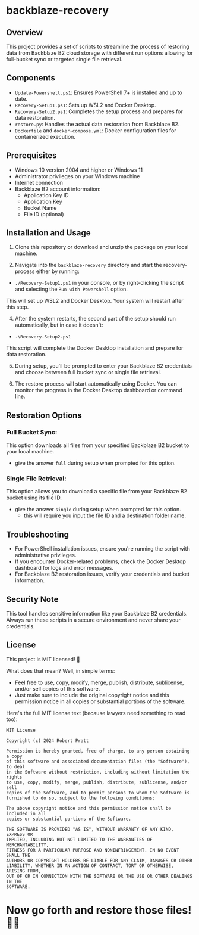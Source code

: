 # backblaze-recovery

## Overview

This project provides a set of scripts to streamline the process of restoring data from Backblaze B2 cloud storage with different run options allowing for full-bucket sync or targeted single file retrieval.

## Components

- `Update-Powershell.ps1`: Ensures PowerShell 7+ is installed and up to date.
- `Recovery-Setup1.ps1`: Sets up WSL2 and Docker Desktop.
- `Recovery-Setup2.ps1`: Completes the setup process and prepares for data restoration.
- `restore.py`: Handles the actual data restoration from Backblaze B2.
- `Dockerfile` and `docker-compose.yml`: Docker configuration files for containerized execution.

## Prerequisites

- Windows 10 version 2004 and higher or Windows 11
- Administrator privileges on your Windows machine
- Internet connection
- Backblaze B2 account information:
  - Application Key ID
  - Application Key
  - Bucket Name
  - File ID (optional)

## Installation and Usage

1. Clone this repository or download and unzip the package on your local machine.

2. Navigate into the `backblaze-recovery` directory and start the recovery-process either by running:
  - `./Recovery-Setup1.ps1` in your console, or by right-clicking the script and selecting the `Run with Powershell` option.

This will set up WSL2 and Docker Desktop. Your system will restart after this step.

4. After the system restarts, the second part of the setup should run automatically, but in case it doesn't:
  - `.\Recovery-Setup2.ps1`
  
This script will complete the Docker Desktop installation and prepare for data restoration.

5. During setup, you'll be prompted to enter your Backblaze B2 credentials and choose between full bucket sync or single file retrieval.

6. The restore process will start automatically using Docker. You can monitor the progress in the Docker Desktop dashboard or command line.

## Restoration Options

### Full Bucket Sync:
This option downloads all files from your specified Backblaze B2 bucket to your local machine. 
- give the answer `full` during setup when prompted for this option.

### Single File Retrieval:
This option allows you to download a specific file from your Backblaze B2 bucket using its file ID. 
- give the answer `single` during setup when prompted for this option.
    - this will require you input the file ID and a destination folder name.

## Troubleshooting

- For PowerShell installation issues, ensure you're running the script with administrative privileges.
- If you encounter Docker-related problems, check the Docker Desktop dashboard for logs and error messages.
- For Backblaze B2 restoration issues, verify your credentials and bucket information.

## Security Note

This tool handles sensitive information like your Backblaze B2 credentials. Always run these scripts in a secure environment and never share your credentials.

## License

This project is MIT licensed! 🎉

What does that mean? Well, in simple terms:

- Feel free to use, copy, modify, merge, publish, distribute, sublicense, and/or sell copies of this software.
- Just make sure to include the original copyright notice and this permission notice in all copies or substantial portions of the software.

Here's the full MIT license text (because lawyers need something to read too):

```
MIT License

Copyright (c) 2024 Robert Pratt

Permission is hereby granted, free of charge, to any person obtaining a copy
of this software and associated documentation files (the "Software"), to deal
in the Software without restriction, including without limitation the rights
to use, copy, modify, merge, publish, distribute, sublicense, and/or sell
copies of the Software, and to permit persons to whom the Software is
furnished to do so, subject to the following conditions:

The above copyright notice and this permission notice shall be included in all
copies or substantial portions of the Software.

THE SOFTWARE IS PROVIDED "AS IS", WITHOUT WARRANTY OF ANY KIND, EXPRESS OR
IMPLIED, INCLUDING BUT NOT LIMITED TO THE WARRANTIES OF MERCHANTABILITY,
FITNESS FOR A PARTICULAR PURPOSE AND NONINFRINGEMENT. IN NO EVENT SHALL THE
AUTHORS OR COPYRIGHT HOLDERS BE LIABLE FOR ANY CLAIM, DAMAGES OR OTHER
LIABILITY, WHETHER IN AN ACTION OF CONTRACT, TORT OR OTHERWISE, ARISING FROM,
OUT OF OR IN CONNECTION WITH THE SOFTWARE OR THE USE OR OTHER DEALINGS IN THE
SOFTWARE.
```

# Now go forth and restore those files! 💾✨
